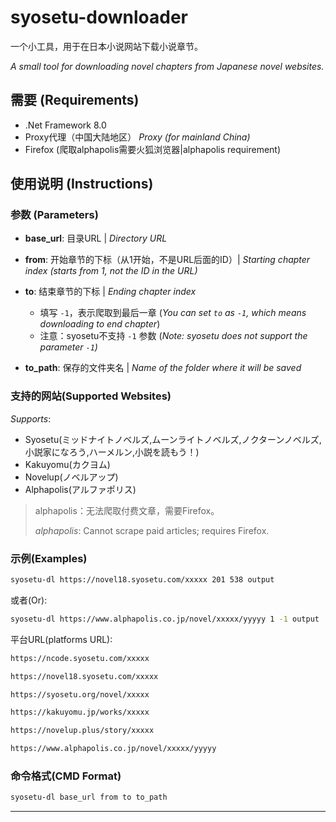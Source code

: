 # syosetu-downloader

一个小工具，用于在日本小说网站下载小说章节。

*A small tool for downloading novel chapters from Japanese novel websites.*

## 需要 (Requirements)
- .Net Framework 8.0
- Proxy代理（中国大陆地区） *Proxy (for mainland China)*
- Firefox (爬取alphapolis需要火狐浏览器|alphapolis requirement)

## 使用说明 (Instructions)

### 参数 (Parameters)
- **base_url**: 目录URL | *Directory URL*
- **from**: 开始章节的下标（从1开始，不是URL后面的ID）| *Starting chapter index (starts from 1, not the ID in the URL)*
- **to**: 结束章节的下标 | *Ending chapter index*
    - 填写 `-1`，表示爬取到最后一章 (*You can set `to` as `-1`, which means downloading to end chapter*)
    - 注意：syosetu不支持 `-1` 参数 (*Note: syosetu does not support the parameter `-1`)*
    
- **to_path**: 保存的文件夹名 | *Name of the folder where it will be saved*

### 支持的网站(Supported Websites)
*Supports*:
* Syosetu(ミッドナイトノベルズ,ムーンライトノベルズ,ノクターンノベルズ,小説家になろう,ハーメルン,小説を読もう！)
* Kakuyomu(カクヨム)
* Novelup(ノベルアップ)
* Alphapolis(アルファポリス)

> alphapolis：无法爬取付费文章，需要Firefox。
> 
> _alphapolis_: Cannot scrape paid articles; requires Firefox.

### 示例(Examples)

```bash
syosetu-dl https://novel18.syosetu.com/xxxxx 201 538 output
```

或者(Or):

```bash
syosetu-dl https://www.alphapolis.co.jp/novel/xxxxx/yyyyy 1 -1 output 
```

平台URL(platforms URL):
```bash
https://ncode.syosetu.com/xxxxx

https://novel18.syosetu.com/xxxxx

https://syosetu.org/novel/xxxxx 

https://kakuyomu.jp/works/xxxxx 

https://novelup.plus/story/xxxxx 

https://www.alphapolis.co.jp/novel/xxxxx/yyyyy  
```

### 命令格式(CMD Format)

```bash 
syosetu-dl base_url from to to_path 
```

---
